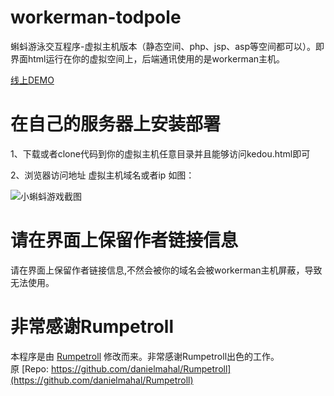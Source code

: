 workerman-todpole
=================

蝌蚪游泳交互程序-虚拟主机版本（静态空间、php、jsp、asp等空间都可以）。即界面html运行在你的虚拟空间上，后端通讯使用的是workerman主机。

[线上DEMO](http://fmwww.gitee.io/kedou/)

在自己的服务器上安装部署
==================

1、下载或者clone代码到你的虚拟主机任意目录并且能够访问kedou.html即可

2、浏览器访问地址  虚拟主机域名或者ip 如图：

![小蝌蚪游戏截图](https://github.com/walkor/workerman-todpole/blob/master/Applications/Todpole/Web/images/workerman-todpole-browser.png?raw=true)


请在界面上保留作者链接信息
==================
请在界面上保留作者链接信息,不然会被你的域名会被workerman主机屏蔽，导致无法使用。

非常感谢Rumpetroll
===================
本程序是由 [Rumpetroll](http://rumpetroll.com) 修改而来。非常感谢Rumpetroll出色的工作。  
原 [Repo: https://github.com/danielmahal/Rumpetroll](https://github.com/danielmahal/Rumpetroll)
